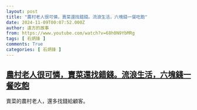 ```yaml
---
layout: post
title: "農村老人很可憐，賣菜還找錯錢。流浪生活，六塊錢一餐吃飽"
date: 2024-11-09T00:07:52.000Z
author: 遠方的故事
from: https://www.youtube.com/watch?v=68h0N9YbMRg
tags: [ 石炳锋 ]
comments: True
categories: [ 石炳锋 ]
---
```

<!--1731110872000-->
[農村老人很可憐，賣菜還找錯錢。流浪生活，六塊錢一餐吃飽](https://www.youtube.com/watch?v=68h0N9YbMRg)
------

<div>
賣菜的農村老人，還多找錢給顧客。
</div>
